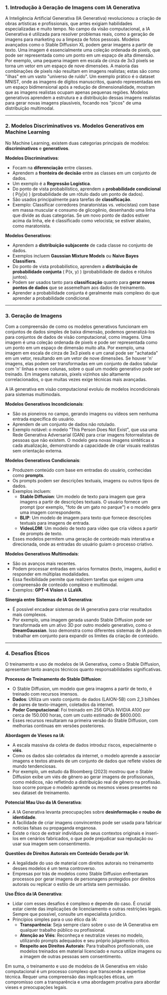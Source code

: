 ### 1. Introdução à Geração de Imagens com IA Generativa

A Inteligência Artificial Generativa (IA Generativa) revolucionou a criação de obras artísticas e profissionais, que antes exigiam habilidades especializadas e muito tempo. No campo da visão computacional, a IA Generativa é utilizada para resolver problemas reais, como a geração de imagens para marketing ou a limpeza de fotos pessoais. Modelos avançados como o Stable Diffusion XL podem gerar imagens a partir de texto. Uma imagem é essencialmente uma coleção ordenada de pixels, que pode ser representada como um ponto em um espaço de alta dimensão. Por exemplo, uma pequena imagem em escala de cinza de 3x3 pixels se torna um vetor em um espaço de nove dimensões. A maioria das combinações de pixels não resultam em imagens realistas; estas são como "ilhas" em um vasto "universo de ruído". Um exemplo prático é o dataset MNIST, onde as imagens de dígitos manuscritos, quando representadas em um espaço bidimensional após a redução de dimensionalidade, mostram que as imagens realistas ocupam apenas pequenas regiões. Modelos generativos aprendem a estrutura e a distribuição dessas imagens realistas para gerar novas imagens plausíveis, focando nos "picos" de uma distribuição multimodal.

---
### 2. Modelos Discriminativos vs. Modelos Generativos em Machine Learning

No Machine Learning, existem duas categorias principais de modelos: **discriminativos** e **generativos**.

**Modelos Discriminativos**:
* Focam na **diferenciação** entre classes.
* Aprendem a **fronteira de decisão** entre as classes em um conjunto de dados.
* Um exemplo é a **Regressão Logística**.
* Do ponto de vista probabilístico, aprendem a **probabilidade condicional** \( P(y|x) \) (probabilidade de um rótulo dado um ponto de dados).
* São usados principalmente para tarefas de **classificação**.
* Exemplo: Classificar corredores (maratonistas vs. velocistas) com base em massa muscular e consumo de glicogênio, desenhando uma linha que divide as duas categorias. Se um novo ponto de dados estiver acima da linha, ele é classificado como velocista; se estiver abaixo, como maratonista.

**Modelos Generativos**:
* Aprendem a **distribuição subjacente** de cada classe no conjunto de dados.
* Exemplos incluem **Gaussian Mixture Models** ou **Naive Bayes Classifiers**.
* Do ponto de vista probabilístico, aprendem a **distribuição de probabilidade conjunta** \( P(x, y) \) (probabilidade de dados e rótulos juntos).
* Podem ser usados tanto para **classificação** quanto para **gerar novos pontos de dados** que se assemelham aos dados de treinamento.
* Aprender a probabilidade conjunta é geralmente mais complexo do que aprender a probabilidade condicional.

---
### 3. Geração de Imagens

Com a compreensão de como os modelos generativos funcionam em conjuntos de dados simples de baixa dimensão, podemos generalizá-los para conjuntos de dados de visão computacional, como imagens. Uma imagem é uma coleção ordenada de pixels e pode ser representada como um ponto em um espaço de dimensão muito alta. Por exemplo, uma imagem em escala de cinza de 3x3 pixels e um canal pode ser "achatada" em um vetor, resultando em um vetor de nove dimensões. Se houver 'n' imagens, elas podem ser transformadas em um conjunto de dados tabular com 'n' linhas e nove colunas, sobre o qual um modelo generativo pode ser treinado. Em imagens naturais, pixels vizinhos são altamente correlacionados, o que muitas vezes exige técnicas mais avançadas.

A IA generativa em visão computacional evoluiu de modelos incondicionais para sistemas multimodais.

**Modelos Generativos Incondicionais**:
* São os pioneiros no campo, gerando imagens ou vídeos sem nenhuma entrada específica do usuário.
* Aprendem de um conjunto de dados não rotulado.
* Exemplo notável: o modelo "This Person Does Not Exist", que usa uma Rede Generativa Adversarial (GAN) para criar imagens fotorrealistas de pessoas que não existem. O modelo gera novas imagens sintéticas a cada atualização, demonstrando a capacidade de criar visuais realistas sem orientação externa.

**Modelos Generativos Condicionais**:
* Produzem conteúdo com base em entradas do usuário, conhecidas como **prompts**.
* Os prompts podem ser descrições textuais, imagens ou outros tipos de dados.
* Exemplos incluem:
    * **Stable Diffusion**: Um modelo de texto para imagem que gera imagens a partir de descrições textuais. O usuário fornece um prompt (por exemplo, "foto de um gato no parque") e o modelo gera uma imagem correspondente.
    * **BLIP**: Um modelo de imagem para texto que fornece descrições textuais para imagens de entrada.
    * **VideoLDM**: Um modelo de texto para vídeo que cria vídeos a partir de prompts de texto.
* Esses modelos permitem uma geração de conteúdo mais interativa e direcionada, onde as entradas do usuário guiam o processo criativo.

**Modelos Generativos Multimodais**:
* São os avanços mais recentes.
* Podem processar entradas em vários formatos (texto, imagens, áudio) e responder em múltiplas modalidades.
* Essa flexibilidade permite que realizem tarefas que exigem uma compreensão de conteúdo complexo e multimodal.
* Exemplos: **GPT-4 Vision** e **LLaVA**.

**Sinergia entre Sistemas de IA Generativa**:
* É possível encadear sistemas de IA generativa para criar resultados mais complexos.
* Por exemplo, uma imagem gerada usando Stable Diffusion pode ser transformada em um ativo 3D por outro modelo generativo, como o **DreamGaussian**. Isso demonstra como diferentes sistemas de IA podem trabalhar em conjunto para expandir os limites da criação de conteúdo.

---
### 4. Desafios Éticos

O treinamento e uso de modelos de IA Generativa, como o Stable Diffusion, apresentam tanto avanços técnicos quanto responsabilidades significativas.

**Processo de Treinamento do Stable Diffusion**:
* O Stable Diffusion, um modelo que gera imagens a partir de texto, é treinado com recursos imensos.
* **Dados**: Utiliza um vasto conjunto de dados (LAION-5B) com 2,3 bilhões de pares de texto-imagem, coletados da internet.
* **Poder Computacional**: Foi treinado em 256 GPUs NVIDIA A100 por cerca de 150.000 horas, com um custo estimado de $600.000.
* Esses recursos resultaram na primeira versão do Stable Diffusion, com melhorias contínuas em versões posteriores.

**Abordagem de Vieses na IA**:
* A escala massiva da coleta de dados introduz riscos, especialmente o **viés**.
* Como os dados são coletados da internet, o modelo aprende a associar imagens e textos através de um conjunto de dados que reflete visões de mundo tendenciosas.
* Por exemplo, um estudo da Bloomberg (2023) mostrou que o Stable Diffusion exibe um viés de gênero ao gerar imagens de profissionais, como médicos, não refletindo a distribuição real de gênero na profissão. Isso ocorre porque o modelo aprende os mesmos vieses presentes no seu dataset de treinamento.

**Potencial Mau Uso da IA Generativa**:
* A IA Generativa levanta preocupações sobre **desinformação** e **roubo de identidade**.
* A facilidade de criar imagens convincentes pode ser usada para fabricar notícias falsas ou propaganda enganosa.
* Existe o risco de extrair indivíduos de seus contextos originais e inseri-los em cenários fabricados, o que pode prejudicar sua reputação ou usar sua imagem sem consentimento.

**Questões de Direitos Autorais em Conteúdo Gerado por IA**:
* A legalidade do uso de material com direitos autorais no treinamento desses modelos é um tema controverso.
* Empresas por trás de modelos como Stable Diffusion enfrentaram processos por gerar imagens de personagens protegidos por direitos autorais ou replicar o estilo de um artista sem permissão.

**Uso Ético da IA Generativa**:
* Lidar com esses desafios é complexo e depende do caso. É crucial estar ciente das implicações de licenciamento e outras restrições legais. Sempre que possível, consulte um especialista jurídico.
* Princípios simples para o uso ético da IA:
    * **Transparência**: Seja sempre claro sobre o uso de IA Generativa em qualquer trabalho público ou profissional.
    * **Atenção ao Viés**: Reconheça e neutralize vieses no modelo, utilizando prompts adequados e seu próprio julgamento crítico.
    * **Respeito aos Direitos Autorais**: Para trabalhos profissionais, use modelos treinados em material licenciado e nunca utilize imagens ou a imagem de outras pessoas sem consentimento.

Em suma, o treinamento e uso de modelos de IA Generativa em visão computacional é um processo complexo que transcende a expertise técnica. Requer uma compreensão das implicações éticas, um compromisso com a transparência e uma abordagem proativa para abordar vieses e preocupações legais.